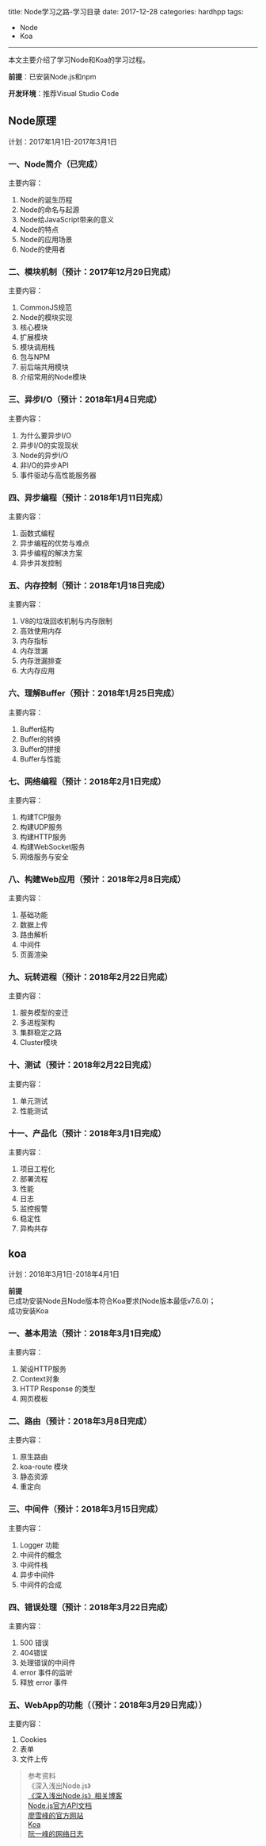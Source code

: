 title: Node学习之路-学习目录
date: 2017-12-28
categories: hardhpp
tags: 
- Node
- Koa
---


本文主要介绍了学习Node和Koa的学习过程。

<!--more-->

**前提**：已安装Node.js和npm

**开发环境**：推荐Visual Studio Code
## Node原理

计划：2017年1月1日-2017年3月1日

### 一、Node简介（已完成）
主要内容：

1. Node的诞生历程
2. Node的命名与起源
3. Node给JavaScript带来的意义
4. Node的特点
5. Node的应用场景
6. Node的使用者     

### 二、模块机制（预计：2017年12月29日完成）
主要内容：

1. CommonJS规范
2. Node的模块实现
3. 核心模块
4. 扩展模块
5. 模块调用栈
6. 包与NPM
7. 前后端共用模块
8. 介绍常用的Node模块


### 三、异步I/O（预计：2018年1月4日完成）
主要内容：

1. 为什么要异步I/O
2. 异步I/O的实现现状
3. Node的异步I/O
4. 非I/O的异步API
5. 事件驱动与高性能服务器


### 四、异步编程（预计：2018年1月11日完成）
主要内容：

1. 函数式编程
2. 异步编程的优势与难点
3. 异步编程的解决方案
4. 异步并发控制


### 五、内存控制（预计：2018年1月18日完成）
主要内容：

1. V8的垃圾回收机制与内存限制
2. 高效使用内存
3. 内存指标
4. 内存泄漏
5. 内存泄漏排查
6. 大内存应用


### 六、理解Buffer（预计：2018年1月25日完成）
主要内容：

1. Buffer结构
2. Buffer的转换
3. Buffer的拼接
4. Buffer与性能


### 七、网络编程（预计：2018年2月1日完成）

主要内容：

1. 构建TCP服务
2. 构建UDP服务
3. 构建HTTP服务
4. 构建WebSocket服务
5. 网络服务与安全


### 八、构建Web应用（预计：2018年2月8日完成）
主要内容：

1. 基础功能
2. 数据上传
3. 路由解析
4. 中间件
5. 页面渲染


### 九、玩转进程（预计：2018年2月22日完成）
主要内容：

1. 服务模型的变迁
2. 多进程架构
3. 集群稳定之路
4. Cluster模块


### 十、测试（预计：2018年2月22日完成）
主要内容：

1. 单元测试
2. 性能测试


### 十一、产品化（预计：2018年3月1日完成）
主要内容：

1. 项目工程化
2. 部署流程
3. 性能
4. 日志
5. 监控报警
6. 稳定性
7. 异构共存


## koa

计划：2018年3月1日-2018年4月1日

**前提**  
已成功安装Node且Node版本符合Koa要求(Node版本最低v7.6.0)；   
成功安装Koa


### 一、基本用法（预计：2018年3月1日完成）
主要内容：

1. 架设HTTP服务
2. Context对象
3. HTTP Response 的类型
4. 网页模板


### 二、路由（预计：2018年3月8日完成）
主要内容：

1. 原生路由
2. koa-route 模块
3. 静态资源
4. 重定向


### 三、中间件（预计：2018年3月15日完成）
主要内容：

1. Logger 功能
2. 中间件的概念
3. 中间件栈
4. 异步中间件
5. 中间件的合成


### 四、错误处理（预计：2018年3月22日完成）
主要内容：

1. 500 错误
2. 404错误
3. 处理错误的中间件
4. error 事件的监听
5. 释放 error 事件


### 五、WebApp的功能（（预计：2018年3月29日完成））
主要内容：

1. Cookies
2. 表单
3. 文件上传





> 参考资料  
>《深入浅出Node.js》  
>[《深入浅出Node.js》相关博客 ](https://www.cnblogs.com/wawahaha/p/4391388.html)    
> [Node.js官方API文档](https://nodejs.org/dist/latest-v8.x/docs/api/)  
> [廖雪峰的官方网站](https://www.liaoxuefeng.com/wiki/001434446689867b27157e896e74d51a89c25cc8b43bdb3000/001434501245426ad4b91f2b880464ba876a8e3043fc8ef000)  
> [Koa](https://koa.bootcss.com/#introduction)   
> [阮一峰的网络日志](http://www.ruanyifeng.com/blog/2017/08/koa.html)















